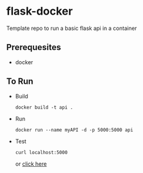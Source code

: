 # flask-docker
Template repo to run a basic flask api in a container


## Prerequesites
- docker

## To Run
  - Build
    ```
    docker build -t api .
    ```
  - Run
    ```
    docker run --name myAPI -d -p 5000:5000 api
    ```
   - Test
     ```
     curl localhost:5000
     ```
     or
     [click here](http://localhost:5000)
